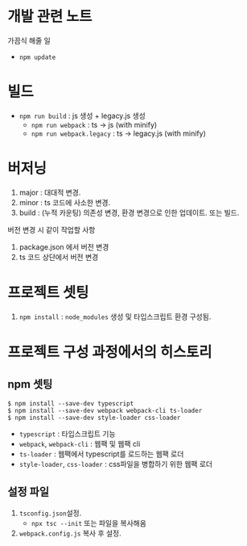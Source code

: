 # 개발 관련 노트

가끔식 해줄 일
* `npm update`


# 빌드
* `npm run build` : js 생성 + legacy.js 생성
    * `npm run webpack` : ts -> js (with minify)
    * `npm run webpack.legacy` : ts -> legacy.js (with minify)


# 버저닝
1. major : 대대적 변경.
2. minor : ts 코드에 사소한 변경.
3. build : (누적 카운팅) 의존성 변경, 환경 변경으로 인한 업데이트. 또는 빌드.



버전 변경 시 같이 작업할 사항
1. package.json 에서 버전 변경
2. ts 코드 상단에서 버전 변경



# 프로젝트 셋팅
1. `npm install` : `node_modules` 생성 및 타입스크립트 환경 구성됨.


# 프로젝트 구성 과정에서의 히스토리
## npm 셋팅
```console
$ npm install --save-dev typescript
$ npm install --save-dev webpack webpack-cli ts-loader
$ npm install --save-dev style-loader css-loader
```
- `typescript` : 타입스크립트 기능
- `webpack`, `webpack-cli` : 웹팩 및 웹팩 cli
- `ts-loader` : 웹팩에서 typescript를 로드하는 웹팩 로더
- `style-loader`, `css-loader` : css파일을 병합하기 위한 웹팩 로더


## 설정 파일
1. `tsconfig.json`설정. 
    - `npx tsc --init` 또는 파일을 복사해옴
2. `webpack.config.js` 복사 후 설정.









